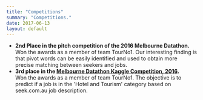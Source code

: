 ```yaml
---
title: "Competitions"
summary: "Competitions."
date: 2017-06-13
layout: default
---
```

<ul>
<li> <strong>2nd Place in the pitch competition of the 2016 Melbourne Datathon.</strong></li>
Won the awards as a member of team TourNo1. Our interesting finding is that pivot words can be easily identified and used to obtain more precise matching between seekers and jobs.
<li> <strong>3rd place in the <a href="https://inclass.kaggle.com/c/melbourne-datathon-2016">Melbourne Datathon Kaggle Competition, 2016</a>.</strong></li>
Won the awards as a member of team TourNo1. The objective is to predict if a job is in the 'Hotel and Tourism' category based on seek.com.au job description.
</ul>